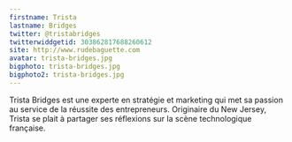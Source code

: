 ```yaml
---
firstname: Trista 
lastname: Bridges
twitter: @tristabridges
twitterwiddgetid: 303862817688260612
site: http://www.rudebaguette.com
avatar: trista-bridges.jpg
bigphoto: trista-bridges.jpg
bigphoto2: trista-bridges.jpg
---
```


Trista Bridges est une experte en stratégie et marketing qui met sa passion au service de la réussite des entrepreneurs. Originaire du New Jersey, Trista se plait à partager ses réflexions sur la scène technologique française.


